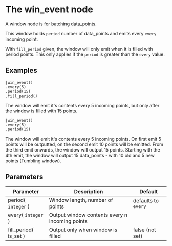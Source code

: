 The win_event node
=====================

A window node is for batching data_points.

This window holds `period` number of data_points and emits every `every` incoming point. 

With `fill_period` given, the window will only emit when it is filled with period points.
This only applies if the `period` is greater than the `every` value.

Examples
-------
```dfs  
|win_event()
.every(5)
.period(15)
.fill_period() 
``` 

The window will emit it's contents every 5 incoming points, but only after the window is filled with 15 points.

```dfs  
|win_event()
.every(5)
.period(15)
```

The window will emit it's contents every 5 incoming points. On first emit 5 points will be outputted, on the second emit 10
points will be emitted. From the third emit onwards, the window will output 15 points. Starting with the 4th emit, the window
will output 15 data_points - with 10 old and 5 new  points (Tumbling window).

Parameters
----------

Parameter     | Description | Default 
--------------|-------------|---------  
period( `integer` ) | Window length, number of points| defaults to `every`
every( `integer` )| Output window contents every n incoming points| 
fill_period( is_set )|Output only when window is filled| false (not set)
